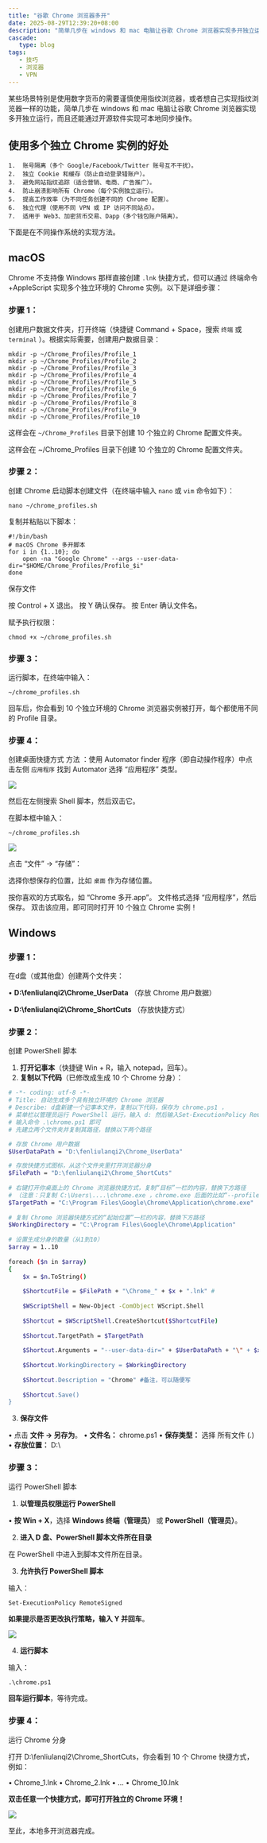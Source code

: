 ```yaml
---
title: "谷歌 Chrome 浏览器多开"
date: 2025-08-29T12:39:20+08:00
description: "简单几步在 windows 和 mac 电脑让谷歌 Chrome 浏览器实现多开独立运行"
cascade:
   type: blog
tags: 
   - 技巧
   - 浏览器
   - VPN
---
```


某些场景特别是使用数字货币的需要谨慎使用指纹浏览器，或者想自己实现指纹浏览器一样的功能，简单几步在 windows 和 mac 电脑让谷歌 Chrome 浏览器实现多开独立运行，而且还能通过开源软件实现可本地同步操作。

## 使用多个独立 Chrome 实例的好处

```
1.	账号隔离（多个 Google/Facebook/Twitter 账号互不干扰）。
2.	独立 Cookie 和缓存（防止自动登录错账户）。
3.	避免网站指纹追踪（适合营销、电商、广告推广）。
4.	防止崩溃影响所有 Chrome（每个实例独立运行）。
5.	提高工作效率（为不同任务创建不同的 Chrome 配置）。
6.	独立代理（使用不同 VPN 或 IP 访问不同站点）。
7.	适用于 Web3、加密货币交易、Dapp（多个钱包账户隔离）。
```

下面是在不同操作系统的实现方法。

## macOS

Chrome 不支持像 Windows 那样直接创建 `.lnk` 快捷方式，但可以通过 终端命令 +AppleScript 实现多个独立环境的 Chrome 实例。以下是详细步骤：

### 步骤 1：

创建用户数据文件夹，打开终端（快捷键 Command + Space，搜索 `终端` 或 `terminal` ）。根据实际需要，创建用户数据目录：

``` shell
mkdir -p ~/Chrome_Profiles/Profile_1
mkdir -p ~/Chrome_Profiles/Profile_2
mkdir -p ~/Chrome_Profiles/Profile_3
mkdir -p ~/Chrome_Profiles/Profile_4
mkdir -p ~/Chrome_Profiles/Profile_5
mkdir -p ~/Chrome_Profiles/Profile_6
mkdir -p ~/Chrome_Profiles/Profile_7
mkdir -p ~/Chrome_Profiles/Profile_8
mkdir -p ~/Chrome_Profiles/Profile_9
mkdir -p ~/Chrome_Profiles/Profile_10
```

这样会在 `~/Chrome_Profiles` 目录下创建 10 个独立的 Chrome 配置文件夹。

这样会在 ~/Chrome_Profiles 目录下创建 10 个独立的 Chrome 配置文件夹。

### 步骤 2：

创建 Chrome 启动脚本创建文件（在终端中输入 `nano` 或 `vim` 命令如下）：

``` shell
nano ~/chrome_profiles.sh
```

复制并粘贴以下脚本：

``` shell
#!/bin/bash
# macOS Chrome 多开脚本
for i in {1..10}; do
    open -na "Google Chrome" --args --user-data-dir="$HOME/Chrome_Profiles/Profile_$i"
done
```

保存文件

按 Control + X 退出。 按 Y 确认保存。 按 Enter 确认文件名。

赋予执行权限：

``` shell
chmod +x ~/chrome_profiles.sh
```

### 步骤 3：

运行脚本，在终端中输入：

``` shell
~/chrome_profiles.sh
```

回车后，你会看到 10 个独立环境的 Chrome 浏览器实例被打开，每个都使用不同的 Profile 目录。

### 步骤 4：

创建桌面快捷方式 方法 ：使用 Automator finder 程序（即自动操作程序）中点击左侧 `应用程序` 找到 Automator 选择 “应用程序” 类型。

![](images/2025/chrome-multi-browser-opening-1.png)

然后在左侧搜索 Shell 脚本，然后双击它。

在脚本框中输入：

```
~/chrome_profiles.sh
```

![](images/2025/chrome-multi-browser-opening-2.png)

点击 “文件” → “存储”：

选择你想保存的位置，比如 `桌面` 作为存储位置。

按你喜欢的方式取名，如 “Chrome 多开.app”。 文件格式选择 “应用程序”，然后保存。 双击该应用，即可同时打开 10 个独立 Chrome 实例！

## Windows

### 步骤 1：

在d盘（或其他盘）创建两个文件夹：

• **D:\fenliulanqi2\Chrome_UserData** （存放 Chrome 用户数据）

• **D:\fenliulanqi2\Chrome_ShortCuts** （存放快捷方式）

### 步骤 2：

创建 PowerShell 脚本

1. **打开记事本**（快捷键 Win + R，输入 notepad，回车）。
2. **复制以下代码**（已修改成生成 10 个 Chrome 分身）：

``` bash
# -*- coding: utf-8 -*-  
# Title: 自动生成多个具有独立环境的 Chrome 浏览器  
# Describe: d盘新建一个记事本文件，复制以下代码，保存为 chrome.ps1 ，  
# 菜单栏以管理员运行 PowerShell 运行，输入 d: 然后输入Set-ExecutionPolicy RemoteSigned 回车后获取权限输入y，  
# 输入命令 .\chrome.ps1 即可  
# 先建立两个文件夹并复制其路径，替换以下两个路径  

# 存放 Chrome 用户数据
$UserDataPath = "D:\fenliulanqi2\Chrome_UserData"

# 存放快捷方式图标，从这个文件夹里打开浏览器分身
$FilePath = "D:\fenliulanqi2\Chrome_ShortCuts"
  
# 右键打开你桌面上的 Chrome 浏览器快捷方式，复制“目标”一栏的内容，替换下方路径  
# （注意：只复制 C:\Users\....\chrome.exe ，chrome.exe 后面的比如“--profile-directory”等字符不要复制）  
$TargetPath = "C:\Program Files\Google\Chrome\Application\chrome.exe"  
  
# 复制 Chrome 浏览器快捷方式的“起始位置”一栏的内容，替换下方路径  
$WorkingDirectory = "C:\Program Files\Google\Chrome\Application"  
  
# 设置生成分身的数量（从1到10）  
$array = 1..10  
  
foreach ($n in $array)  
{  
    $x = $n.ToString()  
  
    $ShortcutFile = $FilePath + "\Chrome_" + $x + ".lnk" #  
  
    $WScriptShell = New-Object -ComObject WScript.Shell  
  
    $Shortcut = $WScriptShell.CreateShortcut($ShortcutFile)  
  
    $Shortcut.TargetPath = $TargetPath  
  
    $Shortcut.Arguments = "--user-data-dir=" + $UserDataPath + "\" + $x  
  
    $Shortcut.WorkingDirectory = $WorkingDirectory  
  
    $Shortcut.Description = "Chrome" #备注，可以随便写  
  
    $Shortcut.Save()
}
```

3. **保存文件**

• 点击 **文件 → 另存为**。
• **文件名：** chrome.ps1
• **保存类型：** 选择 所有文件 (_._)
• **存放位置：** D:\

### 步骤 3：

运行 PowerShell 脚本

1. **以管理员权限运行 PowerShell**

• **按 Win + X**，选择 **Windows 终端（管理员）** 或 **PowerShell（管理员）**。

2. **进入 D 盘、PowerShell 脚本文件所在目录**

在 PowerShell 中进入到脚本文件所在目录。

3. **允许执行 PowerShell 脚本**

输入：

``` bash
Set-ExecutionPolicy RemoteSigned
```

**如果提示是否更改执行策略，输入 Y 并回车**。

![](images/2025/chrome-multi-browser-opening-3.png)

4. **运行脚本**

输入：

```
.\chrome.ps1
```

**回车运行脚本**，等待完成。

### 步骤 4：

运行 Chrome 分身

打开 D:\fenliulanqi2\Chrome_ShortCuts，你会看到 10 个 Chrome 快捷方式，例如：

• Chrome_1.lnk
• Chrome_2.lnk
• …
• Chrome_10.lnk

**双击任意一个快捷方式，即可打开独立的 Chrome 环境！**

![](images/2025/chrome-multi-browser-opening-4.png)

至此，本地多开浏览器完成。
